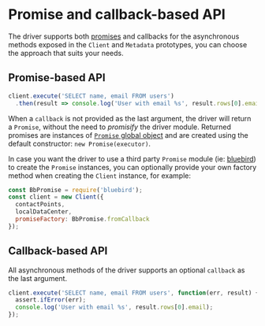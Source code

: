 # Promise and callback-based API

The driver supports both [promises][promise] and callbacks for the asynchronous methods exposed in the `Client` and
`Metadata` prototypes, you can choose the approach that suits your needs.

## Promise-based API

```javascript
client.execute('SELECT name, email FROM users')
  .then(result => console.log('User with email %s', result.rows[0].email));
```

When a `callback` is not provided as the last argument, the driver will return a `Promise`, without the need to 
_promisify_ the driver module. Returned promises are instances of [`Promise` global object][promise] and are created
using the default constructor: `new Promise(executor)`.

In case you want the driver to use a third party `Promise` module (ie: [bluebird][bluebird]) to create the `Promise`
instances, you can optionally provide your own factory method when creating the `Client` instance, for example:

```javascript
const BbPromise = require('bluebird');
const client = new Client({
  contactPoints,
  localDataCenter,
  promiseFactory: BbPromise.fromCallback
});
```

## Callback-based API

All asynchronous methods of the driver supports an optional `callback` as the last argument.

```javascript
client.execute('SELECT name, email FROM users', function(err, result) {
  assert.ifError(err);
  console.log('User with email %s', result.rows[0].email);
});
```

[promise]: https://developer.mozilla.org/en/docs/Web/JavaScript/Reference/Global_Objects/Promise
[bluebird]: http://bluebirdjs.com/